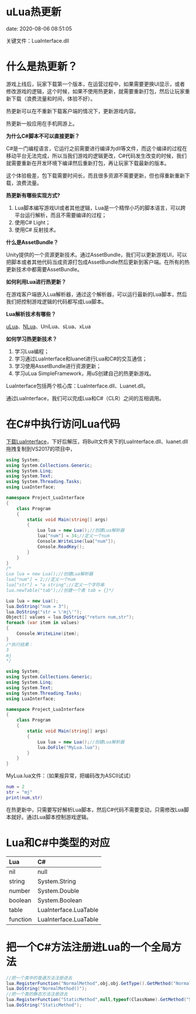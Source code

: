 # uLua热更新
date: 2020-08-06 08:51:05

关键文件：LuaInterface.dll

# 什么是热更新？

游戏上线后，玩家下载第一个版本，在运营过程中，如果需要更换UI显示，或者修改游戏的逻辑，这个时候，如果不使用热更新，就需要重新打包，然后让玩家重新下载（浪费流量和时间，体验不好）。

热更新可以在不重新下载客户端的情况下，更新游戏内容。

热更新一般应用在手机网游上。

**为什么C#脚本不可以直接更新？**

C#是一门编程语言，它运行之前需要进行编译为dll等文件，而这个编译的过程在移动平台无法完成，所以当我们游戏的逻辑更改，C#代码发生改变的时候，我们就需要重新在开发环境下编译然后重新打包，再让玩家下载最新的版本。

这个体验极差，包下载需要时间长，而且很多资源不需要更新，但也得重新重新下载，浪费流量。

**热更新有哪些实现方式?**

1. Lua脚本编写游戏UI或者其他逻辑，Lua是一个精悍小巧的脚本语言，可以跨平台运行解析，而且不需要编译的过程；
2. 使用C# Light；
3. 使用C# 反射技术。

**什么是AssetBundle？**

Unity提供的一个资源更新技术。通过AssetBundle，我们可以更新游戏UI，可以把脚本或者其他代码当成资源打包成AssetBundle然后更新到客户端。在所有的热更新技术中都需要AssetBundle。

**如何利用Lua进行热更新？**

在游戏客户端嵌入Lua解析器，通过这个解析器，可以运行最新的Lua脚本，然后我们把控制游戏逻辑的代码都写成Lua脚本。

**Lua解析技术有哪些？**

[uLua](ulua.org)、[NLua](nlua.org)、UniLua、sLua、xLua

**如何学习热更新技术？**

1. 学习Lua编程；
2. 学习通过LuaInterface和luanet进行Lua和C#的交互通信；
3. 学习使用AssetBundle进行资源更新；
4. 学习uLua SimpleFramework，用uS创建自己的热更新游戏。



LuaInterface包括两个核心库：LuaInterface.dll、Luanet.dll。

通过LuaInterface，我们可以完成Lua和C#（CLR）之间的互相调用。

# 在C#中执行访问Lua代码

[下载LuaInterface](http://files.luaforge.net/releases/luainterface/luainterface/1.5.3/luainterface-1.5.3.zip)，下好后解压，将Built文件夹下的LuaInterface.dll、luanet.dll拖拽复制到VS2017的项目中，

```C# Program.cs
using System;
using System.Collections.Generic;
using System.Linq;
using System.Text;
using System.Threading.Tasks;
using LuaInterface;

namespace Project_LuaInterface
{
    class Program
    {
        static void Main(string[] args)
        {
            Lua lua = new Lua();//创建Lua解析器
            lua["num"] = 34;//定义一个num
            Console.WriteLine(lua["num"]);
            Console.ReadKey();
        }
    }
}
/*
Lua lua = new Lua();//创建Lua解析器
lua["num"] = 2;//定义一个num
lua["str"] = "a string";//定义一个字符串
lua.newTable("tab");//创建一个表 tab = {}*/
```



```c#
Lua lua = new Lua();
lua.DoString("num = 3");
lua.DoString("str = \'mj\'");
Object[] values = lua.DoString("return num,str");
foreach (var item in values)
{
	Console.WriteLine(item);
}
/*执行结果：
3
mj
*/
```



```c#
using System;
using System.Collections.Generic;
using System.Linq;
using System.Text;
using System.Threading.Tasks;
using LuaInterface;

namespace Project_LuaInterface
{
    class Program
    {
        static void Main(string[] args)
        {
            Lua lua = new Lua();//创建Lua解析器
            lua.DoFile("MyLua.lua");
        }
    }
}
```

MyLua.lua文件：（如果报异常，把编码改为ASCII试试）

```lua
num = 2
str = "mj"
print(num,str)
```

在热更新中，只需要写好解析Lua脚本，然后C#代码不需要变动，只需修改Lua脚本就好。通过Lua脚本控制游戏逻辑。

# Lua和C#中类型的对应

| Lua      | C#                    |
| :------- | :-------------------- |
| nil      | null                  |
| string   | System.String         |
| number   | System.Double         |
| boolean  | System.Boolean        |
| table    | LuaInterface.LuaTable |
| function | LuaInterface.LuaTable |

# 把一个C#方法注册进Lua的一个全局方法

```c#
//把一个类中的普通方法注册进去
lua.RegisterFunction("NormalMethod",obj,obj.GetType().GetMethod("NormalMethod"));
lua.DoString("NormalMethod()");
//把一个类的静态方法注册进去
lua.RegisterFunction("StaticMethod",null,typeof(ClassName).GetMethod("StaticMethod"));
lua.DoString("StaticMethod");
```



